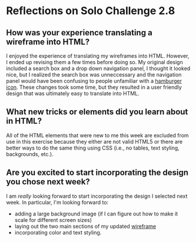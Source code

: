 # Reflections on Solo Challenge 2.8

## How was your experience translating a wireframe into HTML?

I enjoyed the experience of translating my wireframes into HTML. However, I ended up revising them a few times before doing so. My original design included a search box and a drop down navigation panel, I thought it looked nice, but I realized the search box was unneccessary and the navigation panel would have been confusing to people unfamiliar with a [hamburger icon](http://blog.placeit.net/history-of-the-hamburger-icon/). These changes took some time, but they resulted in a user friendly design that was ultimately easy to translate into HTML.


## What new tricks or elements did you learn about in HTML?

All of the HTML elements that were new to me this week are excluded from use in this exercise because they either are not valid HTML5 or there are better ways to do the same thing using CSS (i.e., no tables, text styling, backgrounds, etc.).


## Are you excited to start incorporating the design you chose next week?

I am *really* looking forward to start incorporating the design I selected next week. In particular, I'm looking forward to:

  * adding a large background image (if I can figure out how to make it scale for different screen sizes)
  * laying out the two main sections of my updated [wireframe](imgs/wireframe-index2.png)
  * incorporating color and text styling.